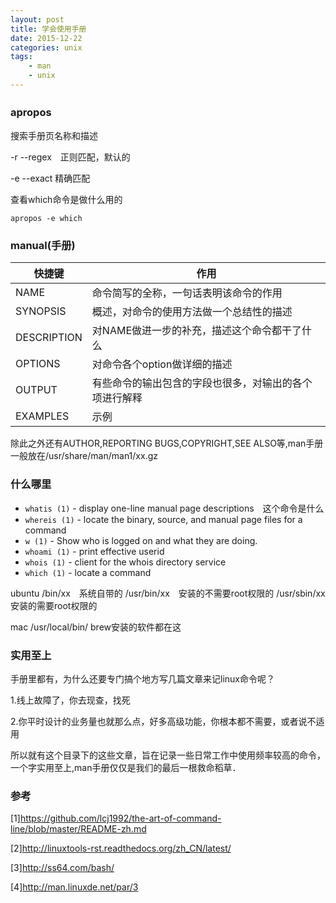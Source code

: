 ```yaml
---
layout: post
title: 学会使用手册
date: 2015-12-22
categories: unix
tags:
    - man
    - unix
---
```


### apropos　

搜索手册页名称和描述

-r --regex　正则匹配，默认的　

-e --exact  精确匹配

查看which命令是做什么用的

    apropos -e which

### manual(手册)

| 快捷键| 作用  |
| -----  | ----- |
| NAME | 命令简写的全称，一句话表明该命令的作用 |
| SYNOPSIS | 概述，对命令的使用方法做一个总结性的描述 |
| DESCRIPTION | 对NAME做进一步的补充，描述这个命令都干了什么 |
| OPTIONS | 对命令各个option做详细的描述 |
| OUTPUT | 有些命令的输出包含的字段也很多，对输出的各个项进行解释 |
| EXAMPLES | 示例 |

除此之外还有AUTHOR,REPORTING BUGS,COPYRIGHT,SEE ALSO等,man手册一般放在/usr/share/man/man1/xx.gz

### 什么哪里

*	`whatis (1)`           - display one-line manual page descriptions　这个命令是什么
*	`whereis (1)`          - locate the binary, source, and manual page files for a command
*	`w (1)`                - Show who is logged on and what they are doing.
*	`whoami (1)`           - print effective userid
*	`whois (1)`           - client for the whois directory service
*	`which (1)`            - locate a command

ubuntu
/bin/xx　系统自带的
/usr/bin/xx　安装的不需要root权限的
/usr/sbin/xx 安装的需要root权限的

mac
/usr/local/bin/ brew安装的软件都在这

### 实用至上

手册里都有，为什么还要专门搞个地方写几篇文章来记linux命令呢？

1.线上故障了，你去现查，找死

2.你平时设计的业务量也就那么点，好多高级功能，你根本都不需要，或者说不适用

所以就有这个目录下的这些文章，旨在记录一些日常工作中使用频率较高的命令，一个字实用至上,man手册仅仅是我们的最后一根救命稻草．


### 参考

[1]<https://github.com/lcj1992/the-art-of-command-line/blob/master/README-zh.md>

[2]<http://linuxtools-rst.readthedocs.org/zh_CN/latest/>

[3]<http://ss64.com/bash/>

[4]<http://man.linuxde.net/par/3>

